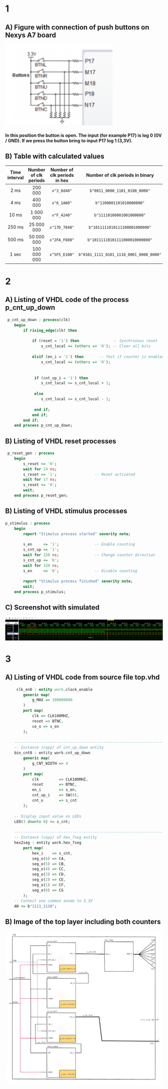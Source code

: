 # 1 
## A) Figure with connection of push buttons on Nexys A7 board 
![alt text](https://github.com/xsedla1l/Digital-electronics-1/blob/main/Labs/05-counter/Images/image1.png)
#### In this position the button is open. The input (for example P17) is log 0 (0V / GND). If we press the button bring to input P17 log 1 (3,3V). 
## B) Table with calculated values
 | **Time interval** | **Number of clk periods** | **Number of clk periods in hex** | **Number of clk periods in binary** |
   | :-: | :-: | :-: | :-: |
   | 2&nbsp;ms      | 200 000       | `x"3_0d40"`     | `b"0011_0000_1101_0100_0000"`           |
   | 4&nbsp;ms      | 400 000       | `x"6_1A80"`     | `b"1100001101010000000"`                |
   | 10&nbsp;ms     | 1 000 000     | `x"F_4240"`     | `b"11110100001001000000"`               |
   | 250&nbsp;ms    | 25 000 000    | `x"17D_7840"`   | `b"1011111010111100001000000"`          |
   | 500&nbsp;ms    | 50 000 000    | `x"2FA_F080"`   | `b"10111110101111000010000000"`         |
   | 1&nbsp;sec     | 100 000 000   | `x"5F5_E100"`   | `b"0101_1111_0101_1110_0001_0000_0000"` |

# 2
## A) Listing of VHDL code of the process p_cnt_up_down
```VHDL
 p_cnt_up_down : process(clk)
    begin
        if rising_edge(clk) then
        
            if (reset = '1') then               -- Synchronous reset
                s_cnt_local <= (others => '0'); -- Clear all bits

            elsif (en_i = '1') then       -- Test if counter is enabled
                s_cnt_local <= (others => '0');
                               

             if (cnt_up_i = '1') then
                s_cnt_local <= s_cnt_local + 1;
                
             else             
                s_cnt_local <= s_cnt_local - 1;
                
             end if;
            end if;
        end if;
    end process p_cnt_up_down;
```

## B) Listing of VHDL reset processes

```VHDL
 p_reset_gen : process
    begin
        s_reset <= '0';
        wait for 14 ns;
        s_reset <= '1';                 -- Reset activated
        wait for 17 ns;
        s_reset <= '0';
        wait;
    end process p_reset_gen;
```

## B) Listing of VHDL stimulus processes

```VHDL
p_stimulus : process
    begin
        report "Stimulus process started" severity note;

        s_en     <= '1';                -- Enable counting
        s_cnt_up <= '1';
        wait for 150 ns;                -- Change counter direction
        s_cnt_up <= '0';
        wait for 320 ns;
        s_en     <= '0';                -- Disable counting

        report "Stimulus process finished" severity note;
        wait;
    end process p_stimulus;
```

## C) Screenshot with simulated

![alt text](https://github.com/xsedla1l/Digital-electronics-1/blob/main/Labs/05-counter/Images/image2.png)

# 3
## A) Listing of VHDL code from source file top.vhd
```VHDL
     clk_en0 : entity work.clock_enable
        generic map(
            g_MAX => 100000000
        )
        port map(
            clk => CLK100MHZ,
            reset => BTNC,
            ce_o => s_en
        );

    --------------------------------------------------------------------
    -- Instance (copy) of cnt_up_down entity
    bin_cnt0 : entity work.cnt_up_down
        generic map(
            g_CNT_WIDTH => 4
        )
        port map(
            clk         => CLK100MHZ,
            reset       => BTNC,
            en_i        => s_en,
            cnt_up_i    => SW(0),
            cnt_o       => s_cnt
        );

    -- Display input value on LEDs
    LED(3 downto 0) <= s_cnt;

    --------------------------------------------------------------------
    -- Instance (copy) of hex_7seg entity
    hex2seg : entity work.hex_7seg
        port map(
            hex_i    => s_cnt,
            seg_o(6) => CA,
            seg_o(5) => CB,
            seg_o(4) => CC,
            seg_o(3) => CD,
            seg_o(2) => CE,
            seg_o(1) => CF,
            seg_o(0) => CG
        );
    -- Connect one common anode to 3.3V
    AN <= b"1111_1110";
```

## B) Image of the top layer including both counters
![alt text](https://github.com/xsedla1l/Digital-electronics-1/blob/main/Labs/05-counter/Images/image3.png)
